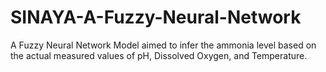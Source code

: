 # SINAYA-A-Fuzzy-Neural-Network
A Fuzzy Neural Network Model aimed to infer the ammonia level based on the actual measured values of pH, Dissolved Oxygen, and Temperature.
